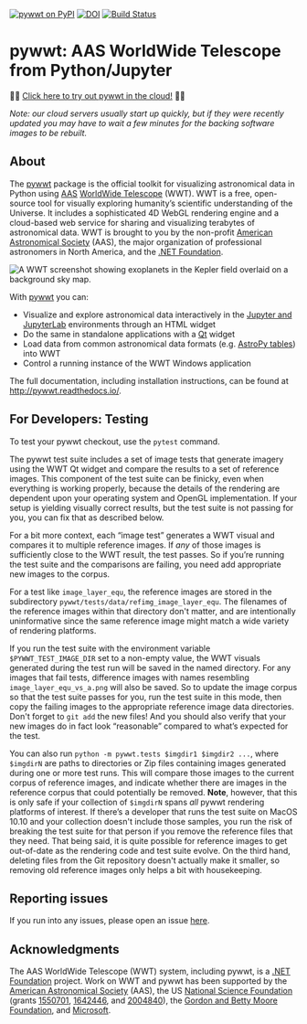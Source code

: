 [![pywwt on PyPI](https://badge.fury.io/py/pywwt.svg)](https://badge.fury.io/py/pywwt)
[![DOI](https://zenodo.org/badge/DOI/10.5281/zenodo.7164147.svg)](https://doi.org/10.5281/zenodo.7164147)
[![Build Status](https://dev.azure.com/aasworldwidetelescope/WWT/_apis/build/status/WorldWideTelescope.pywwt?branchName=master)](https://dev.azure.com/aasworldwidetelescope/WWT/_build/latest?definitionId=2&branchName=master)

# pywwt: AAS WorldWide Telescope from Python/Jupyter

🚀🚀 [Click here to try out pywwt in the cloud!][go-cloud] 🚀🚀

[go-cloud]: https://mybinder.org/v2/gh/WorldWideTelescope/pywwt-notebooks/master?urlpath=lab/tree/Start%20Here.ipynb

*Note: our cloud servers usually start up quickly, but if they were recently
updated you may have to wait a few minutes for the backing software images to be
rebuilt.*

## About

The [pywwt] package is the official toolkit for visualizing astronomical data in
Python using [AAS][aas] [WorldWide Telescope][wwt] (WWT). WWT is a free,
open-source tool for visually exploring humanity’s scientific understanding of
the Universe. It includes a sophisticated 4D WebGL rendering engine and a
cloud-based web service for sharing and visualizing terabytes of astronomical
data. WWT is brought to you by the non-profit [American Astronomical Society][aas]
(AAS), the major organization of professional astronomers in North America, and
the [.NET Foundation][dnf].

[pywwt]: https://pywwt.readthedocs.io/
[aas]: https://aas.org/
[wwt]: http://www.worldwidetelescope.org/home
[dnf]: https://dotnetfoundation.org/

![A WWT screenshot showing exoplanets in the Kepler field overlaid on a background sky map.](docs/images/data_layers_kepler.png "Kepler exoplanets in pywwt")

With [pywwt] you can:

* Visualize and explore astronomical data interactively in the [Jupyter and
  JupyterLab][jupyter] environments through an HTML widget
* Do the same in standalone applications with a [Qt][qt] widget
* Load data from common astronomical data formats (e.g. [AstroPy
  tables][tables]) into WWT
* Control a running instance of the WWT Windows application

[jupyter]: https://jupyter.org/
[qt]: https://www.qt.io/
[tables]: https://docs.astropy.org/en/stable/table/

The full documentation, including installation instructions, can be found at
<http://pywwt.readthedocs.io/>.


## For Developers: Testing

To test your pywwt checkout, use the `pytest` command.

The pywwt test suite includes a set of image tests that generate imagery using
the WWT Qt widget and compare the results to a set of reference images. This
component of the test suite can be finicky, even when everything is working
properly, because the details of the rendering are dependent upon your operating
system and OpenGL implementation. If your setup is yielding visually correct
results, but the test suite is not passing for you, you can fix that as
described below.

For a bit more context, each “image test” generates a WWT visual and compares it
to multiple reference images. If *any* of those images is sufficiently close to
the WWT result, the test passes. So if you’re running the test suite and the
comparisons are failing, you need add appropriate new images to the corpus.

For a test like `image_layer_equ`, the reference images are stored in the
subdirectory `pywwt/tests/data/refimg_image_layer_equ`. The filenames of the
reference images within that directory don't matter, and are intentionally
uninformative since the same reference image might match a wide variety of
rendering platforms.

If you run the test suite with the environment variable `$PYWWT_TEST_IMAGE_DIR`
set to a non-empty value, the WWT visuals generated during the test run will be
saved in the named directory. For any images that fail tests, difference images
with names resembling `image_layer_equ_vs_a.png` will also be saved. So to
update the image corpus so that the test suite passes for you, run the test
suite in this mode, then copy the failing images to the appropriate reference
image data directories. Don't forget to `git add` the new files! And you should
also verify that your new images do in fact look “reasonable” compared to what’s
expected for the test.

You can also run `python -m pywwt.tests $imgdir1 $imgdir2 ...`, where `$imgdirN`
are paths to directories or Zip files containing images generated during one or
more test runs. This will compare those images to the current corpus of
reference images, and indicate whether there are images in the reference corpus
that could potentially be removed. **Note**, however, that this is only safe if
your collection of `$imgdirN` spans *all* pywwt rendering platforms of interest.
If there’s a developer that runs the test suite on MacOS 10.10 and your
collection doesn't include those samples, you run the risk of breaking the test
suite for that person if you remove the reference files that they need. That
being said, it is quite possible for reference images to get out-of-date as the
rendering code and test suite evolve. On the third hand, deleting files from
the Git repository doesn't actually make it smaller, so removing old reference
images only helps a bit with housekeeping.


## Reporting issues

If you run into any issues, please open an issue [here](https://github.com/WorldWideTelescope/pywwt/issues).


## Acknowledgments

The AAS WorldWide Telescope (WWT) system, including pywwt, is a [.NET
Foundation][dnf] project. Work on WWT and pywwt has been supported by the
[American Astronomical Society][aas] (AAS), the US [National Science Foundation][nsf]
(grants [1550701], [1642446], and [2004840]), the [Gordon and Betty Moore Foundation][moore], and
[Microsoft][msft].

[nsf]: https://www.nsf.gov/
[1550701]: https://www.nsf.gov/awardsearch/showAward?AWD_ID=1550701
[1642446]: https://www.nsf.gov/awardsearch/showAward?AWD_ID=1642446
[2004840]: https://www.nsf.gov/awardsearch/showAward?AWD_ID=2004840
[moore]: https://www.moore.org/
[msft]: https://microsoft.com/
